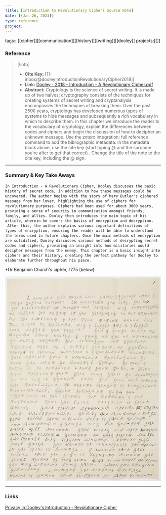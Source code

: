 ```yaml
---
Title: [Introduction to Revolutionary Ciphers Source Note]
date: {{Jan 26, 2023}}
type: reference
project:
---
```


tags:: [[cipher]][[communication]][[history]][[writing]][[dooley]]
projects:[[]]

### Reference 
> [!info]
> - **Cite Key:** [[1-inbox/@dooleyIntroductionRevolutionaryCipher2018]]
> - **Link:** [Dooley - 2018 - Introduction – A Revolutionary Cipher.pdf](file://C:\Users\regsg\Zotero\storage\B5SQQ79V\Dooley%20-%202018%20-%20Introduction%20–%20A%20Revolutionary%20Cipher.pdf)
> - **Abstract:** Cryptology is the science of secret writing. It is made up of two halves; cryptography consists of the techniques for creating systems of secret writing and cryptanalysis encompasses the techniques of breaking them. Over the past 2500 years, cryptology has developed numerous types of systems to hide messages and subsequently a rich vocabulary in which to describe them. In this chapter we introduce the reader to the vocabulary of cryptology, explain the differences between codes and ciphers and begin the discussion of how to decipher an unknown message.
Use the zotero integration: full reference command to add the bibliographic metadata. In the metadata block above, use the cite key (start typing @ and the surname you're after to get that correct) . Change the title of the note to the cite key, including the @ sign.



---

### Summary & Key Take Aways

	In Introduction - A Revolutionary Cipher, Dooley discusses the basic history of secret code, in addition to how these messages could be uncovered. The author begins with the story of Mary Butler's ciphered message from her lover, highlighting the use of ciphers for revolutionary purposes. Ciphers had been used for about 3000 years, providing a sense of security in communication amongst friends, family, and allies. Dooley then introduces the main topic of his article, wherein he covers the basics of encryption and decryption.
	 After this, the author explains various important definitions of types of encryption, ensuring the reader will be able to understand the terms used in future chapters. Once the main methods of encryption are solidified, Dooley discusses various methods of decrypting secret codes and ciphers, providing an insight into how militaries would decipher messages from the enemy. This chapter is a basic insight into ciphers and their history, creating the perfect pathway for Dooley to elaborate further throughout his piece.

*Dr Benjamin Church's cipher, 1775 (below)

![R](R.jpg)


--- 


### Links
[Privacy in Dooley's Introduction - Revolutionary Cipher](Privacy%20in%20Dooley's%20Introduction%20-%20Revolutionary%20Cipher.md)
